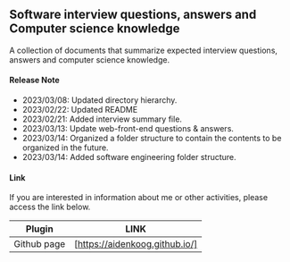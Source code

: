 ## Software interview questions, answers and Computer science knowledge

A collection of documents that summarize expected interview questions, answers and computer science knowledge.

####

#### Release Note

- 2023/03/08: Updated directory hierarchy.
- 2023/02/22: Updated README
- 2023/02/21: Added interview summary file.
- 2023/03/13: Update web-front-end questions & answers.
- 2023/03/14: Organized a folder structure to contain the contents to be organized in the future.
- 2023/03/14: Added software engineering folder structure.

#### Link

If you are interested in information about me or other activities, please access the link below.

| Plugin      | LINK                           |
| ----------- | ------------------------------ |
| Github page | [https://aidenkoog.github.io/] |
